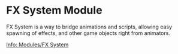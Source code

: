 # FX System Module
FX System is a way to bridge animations and scripts, allowing easy spawning of effects, and other game objects right from animators.

[Info: Modules/FX System](https://aseward.gitlab.io/gamejamstarterkit/modules/FX_System.html) 